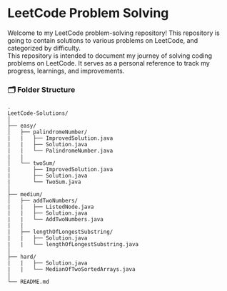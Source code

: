 # LeetCode Problem Solving
Welcome to my LeetCode problem-solving repository! This repository is going to contain solutions to various problems on LeetCode, and categorized by difficulty. <br>
This repository is intended to document my journey of solving coding problems on LeetCode. It serves as a personal reference to track my progress, learnings, and improvements.

### 🗂️ Folder Structure

    .
    LeetCode-Solutions/
    │
    ├── easy/ 
    │   ├── palindromeNumber/
    |   |   ├── ImprovedSolution.java
    |   |   ├── Solution.java
    |   |   └── PalindromeNumber.java
    |   |   
    │   └── twoSum/
    |       ├── ImprovedSolution.java
    |       ├── Solution.java
    |       └── TwoSum.java
    │
    ├── medium/
    │   ├── addTwoNumbers/
    |   |   ├── ListedNode.java
    |   |   ├── Solution.java
    |   |   └── AddTwoNumbers.java
    |   |   
    |   ├── lengthOfLongestSubstring/
    |   |   ├── Solution.java
    |   |   └── lengthOfLongestSubstring.java
    │
    ├── hard/
    |   |   ├── Solution.java
    |   |   └── MedianOfTwoSortedArrays.java
    │
    └── README.md


